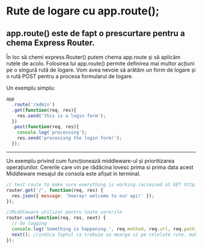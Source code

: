 # Rute de logare cu app.route();

## app.route() este de fapt o prescurtare pentru a chema Express Router.

În loc să chemi express.Router() putem chema app.route și să aplicăm rutele de acolo.
Folosirea lui app.route() permite definirea mai multor acțiuni pe o singură rută de logare.
Vom avea nevoie să arătăm un form de logare și o rută POST pentru a procesa formularul de logare.

Un exemplu simplu:

```js
app
  .route('/admin')
  .get(function(req, res){
    res.send('this is a login form');
  })
  .post(function(req, res){
    console.log('processing');
    res.send('processing the login form!');
  });
```

---

Un exemplu privind cum funcționează middleware-ul și prioritizarea operațiunilor.
Cererile care vin pe rădăcina lovesc prima si prima data acest Middleware mesajul de consola este afișat in terminal.

```js
// test route to make sure everything is working (accessed at GET http://localhost:8080/api)
router.get('/', function(req, res) {
  res.json({ message: 'hooray! welcome to our api!' });
});

//Middleware utilizat pentru toate cererile
router.use(function(req, res, next) {
  // do logging
  console.log('Something is happening.', req.method, req.url, req.path);
  next(); //indica faptul ca trebuie sa mearga si pe celelate rute. make sure we go to the next routes and don't stop here
});
```
